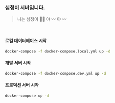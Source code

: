 ### 심청이 서버입니다.
> 나는 심청이 👧🏻 야 〰 야 〰

<br>

#### 로컬 데이터베이스 시작

```bash
docker-compose -f docker-compose.local.yml up -d
```

#### 개발 서버 시작

```bash
docker-compose -f docker-compose.dev.yml up -d
```

#### 프로덕션 서버 시작

```bash
docker-compose up -d
```
